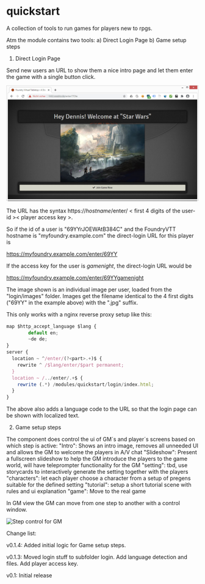 # quickstart
A collection of tools to run games for players new to rpgs.

Atm the module contains two tools:
a) Direct Login Page
b) Game setup steps


1) Direct Login Page

Send new users an URL to show them a nice intro page and let them enter the game with a single button click.

![Sample direct login page](https://github.com/luvolondon/quickstart/blob/main/screen1.jpg)


The URL has the syntax https://<i>hostname</i>/enter/ < first 4 digits of the user-id >< player access key >.
  
So if the id of a user is "69YYrJOEWAtB384C" and the FoundryVTT hostname is "myfoundry.example.com" the direct-login URL for this player is

https://myfoundry.example.com/enter/69YY

If the access key for the user is <i>gamenight</i>, the direct-login URL would be

https://myfoundry.example.com/enter/69YYgamenight

The image shown is an individual image per user, loaded from the "login/images" folder. Images get the filename identical to the 4 first digits ("69YY" in the example above) with the ".jpg" suffix.

This only works with a nginx reverse proxy setup like this:
```javascript
map $http_accept_language $lang {
        default en;
        ~de de;
}
server {
  location ~ ^/enter/(?<part>.+)$ {
    rewrite ^ /$lang/enter/$part permanent;
  }
  location ~ /../enter/.+$ {
    rewrite (.*) /modules/quickstart/login/index.html;
  }
}
  ``` 
The above also adds a language code to the URL so that the login page can be shown with localized text. 


2) Game setup steps

The component does control the ui of GM´s and player´s screens based on which step is active:
  "Intro": Shows an intro image, removes all unneeded UI and allows the GM to welcome the players in A/V chat
  "Slideshow": Present a fullscreen slideshow to help the GM introduce the players to the game world, will have teleprompter functionality for the GM
  "setting": tbd, use storycards to interactively generate the setting together with the players
  "characters": let each player choose a character from a setup of pregens suitable for the defined setting
  "tutorial": setup a short tutorial scene with rules and ui explanation
  "game": Move to the real game 

In GM view the GM can move from one step to another with a control window.
  
![Step control for GM](https://github.com/luvolondon/quickstart/blob/main/screen2.jpg)


Change list:

v0.1.4:
Added initial logic for Game setup steps.

v0.1.3:
Moved login stuff to subfolder login. Add language detection and files. Add player access key.

v0.1:
Initial release
